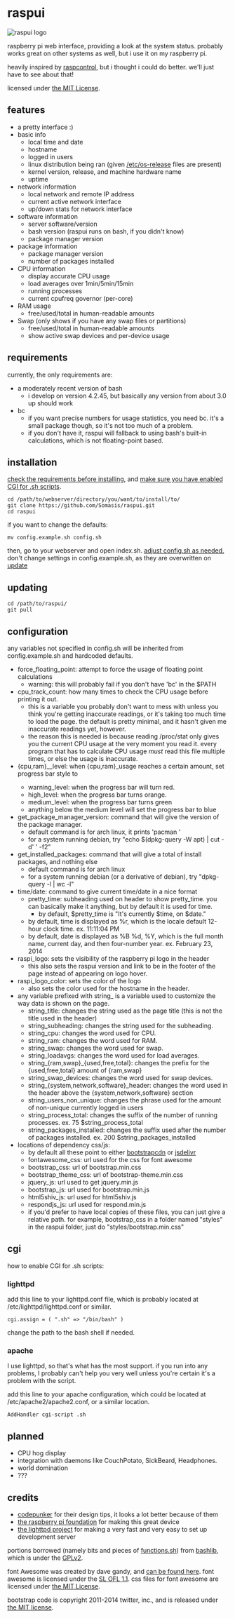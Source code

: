 # raspui

![raspui logo](favicon-195.png)

raspberry pi web interface, providing a look at the system status. probably works great on other systems as well, but i use it on my raspberry pi.

heavily inspired by [raspcontrol](https://github.com/imjacobclark/Raspcontrol), but i thought i could do better. we'll just have to see about that!

licensed under [the MIT License](LICENSE).

## features

- a pretty interface :)
- basic info
    - local time and date
    - hostname
    - logged in users
    - linux distribution being ran (given [/etc/os-release](http://www.freedesktop.org/software/systemd/man/os-release.html) files are present)
    - kernel version, release, and machine hardware name
    - uptime
- network information
    - local network and remote IP address
    - current active network interface
    - up/down stats for network interface
- software information
    - server software/version
    - bash version (raspui runs on bash, if you didn't know)
    - package manager version
- package information
    - package manager version
    - number of packages installed
- CPU information
    - display accurate CPU usage
    - load averages over 1min/5min/15min
    - running processes
    - current cpufreq governor (per-core)
- RAM usage
    - free/used/total in human-readable amounts
- Swap (only shows if you have any swap files or partitions)
    - free/used/total in human-readable amounts
    - show active swap devices and per-device usage

## requirements

currently, the only requirements are:
- a moderately recent version of bash
    - i develop on version 4.2.45, but basically any version from about 3.0 up should work
- bc
    - if you want precise numbers for usage statistics, you need bc. it's a small package though, so it's not too much of a problem.
    - if you don't have it, raspui will fallback to using bash's built-in calculations, which is not floating-point based.

## installation

[check the requirements before installing](#requirements), and [make sure you have enabled CGI for .sh scripts](#cgi).

    cd /path/to/webserver/directory/you/want/to/install/to/
    git clone https://github.com/Somasis/raspui.git
    cd raspui

if you want to change the defaults:

    mv config.example.sh config.sh

then, go to your webserver and open index.sh. [adjust config.sh as needed.](#configuration)
don't change settings in config.example.sh, as they are overwritten on [update](#updating)

## updating

    cd /path/to/raspui/
    git pull

## configuration

any variables not specified in config.sh will be inherited from config.example.sh and hardcoded defaults.

- force_floating_point: attempt to force the usage of floating point calculations
    - warning: this will probably fail if you don't have 'bc' in the $PATH
- cpu_track_count: how many times to check the CPU usage before printing it out.
    - this is a variable you probably don't want to mess with unless you think you're getting inaccurate readings, or it's taking too much time to load the page. the default is pretty minimal, and it hasn't given me inaccurate readings yet, however.
    - the reason this is needed is because reading /proc/stat only gives you the current CPU usage at the very moment you read it. every program that has to calculate CPU usage *must* read this file multiple times, or else the usage is inaccurate.
- {cpu,ram}_<level>_level: when {cpu,ram}_usage reaches a certain amount, set progress bar style to <level>
    - warning_level: when the progress bar will turn red.
    - high_level: when the progress bar turns orange.
    - medium_level: when the progress bar turns green
    - anything below the medium level will set the progress bar to blue
- get_package_manager_version: command that will give the version of the package manager.
    - default command is for arch linux, it prints 'pacman <package-version>'
    - for a system running debian, try "echo $(dpkg-query -W apt) | cut -d' ' -f2"
- get_installed_packages: command that will give a total of install packages, and nothing else
    - default command is for arch linux
    - for a system running debian (or a derivative of debian), try "dpkg-query -l | wc -l"
- time/date: command to give current time/date in a nice format
    - pretty_time: subheading used on header to show pretty_time. you can basically make it anything, but by default it is used for time. 
        - by default, $pretty_time is "It's currently $time, on $date."
    - by default, time is displayed as %r, which is the locale default 12-hour clock time. ex. 11:11:04 PM
    - by default, date is displayed as %B %d, %Y, which is the full month name, current day, and then four-number year. ex. February 23, 2014
- raspi_logo: sets the visibility of the raspberry pi logo in the header
    - this also sets the raspui version and link to be in the footer of the page instead of appearing on logo hover.
- raspi_logo_color: sets the color of the logo
    - also sets the color used for the hostname in the header.
- any variable prefixed with string_ is a variable used to customize the way data is shown on the page.
    - string_title: changes the string used as the page title (this is not the title used in the header)
    - string_subheading: changes the string used for the subheading.
    - string_cpu: changes the word used for CPU.
    - string_ram: changes the word used for RAM.
    - string_swap: changes the word used for swap.
    - string_loadavgs: changes the word used for load averages.
    - string_{ram,swap}_{used,free,total}: changes the prefix for the {used,free,total} amount of {ram,swap}
    - string_swap_devices: changes the word used for swap devices.
    - string_{system,network,software}_header: changes the word used in the header above the {system,network,software} section
    - string_users_non_unique: changes the phrase used for the amount of non-unique currently logged in users
    - string_process_total: changes the suffix of the number of running processes. ex. 75 $string_process_total
    - string_packages_installed: changes the suffix used after the number of packages installed. ex. 200 $string_packages_installed
- locations of dependency css/js:
    - by default all these point to either [bootstrapcdn](http://bootstrapcdn.com) or [jsdelivr](http://jsdelivr.net)
    - fontawesome_css: url used for the css for font awesome
    - bootstrap_css: url of bootstrap.min.css
    - bootstrap_theme_css: url of bootstrap-theme.min.css
    - jquery_js: url used to get jquery.min.js
    - bootstrap_js: url used for bootstrap.min.js
    - html5shiv_js: url used for html5shiv.js
    - respondjs_js: url used for respond.min.js
    - if you'd prefer to have local copies of these files, you can just give a relative path. for example, bootstrap_css in a folder named "styles" in the raspui folder, just do "styles/bootstrap.min.css"

## cgi
how to enable CGI for .sh scripts:

### lighttpd
add this line to your lighttpd.conf file, which is probably located at /etc/lighttpd/lighttpd.conf or similar.

    cgi.assign = ( ".sh" => "/bin/bash" )

change the path to the bash shell if needed.

### apache
I use lighttpd, so that's what has the most support. if you run into any problems, I probably can't help you very well unless you're certain it's a problem with the script.

add this line to your apache configuration, which could be located at /etc/apache2/apache2.conf, or a similar location.

    AddHandler cgi-script .sh

## planned
- CPU hog display
- integration with daemons like CouchPotato, SickBeard, Headphones.
- world domination
- ???

## credits

- [codepunker](https://github.com/codepunker) for their design tips, it looks a lot better because of them
- [the raspberry pi foundation](http://www.raspberrypi.org/) for making this great device
- [the lighttpd project](http://www.lighttpd.net/) for making a very fast and very easy to set up development server

portions borrowed (namely bits and pieces of [functions.sh](functions.sh)) from [bashlib](http://bashlib.sourceforge.net/), which is under the [GPLv2](https://www.gnu.org/licenses/gpl-2.0.html).

font Awesome was created by dave gandy, and [can be found here](http://fontawesome.io).
font awesome is licensed under the [SL OFL 1.1](http://scripts.sil.org/OFL).
css files for font awesome are licensed under [the MIT License](LICENSE).

bootstrap code is copyright 2011-2014 twitter, inc., and is released under [the MIT license](LICENSE).
